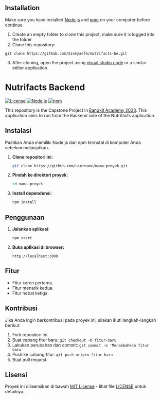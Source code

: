 ## Installation

Make sure you have installed [Node.js](https://nodejs.org/) and [npm](https://www.npmjs.com/) on your computer before continue.

1. Create an empty folder to clone this project, make sure it is logged into the folder
2. Clone this repository:

```
git clone https://github.com/dzakyadlh/nutrifacts-be.git
```
3. After cloning, open the project using [visual studio code](https://code.visualstudio.com/)  or a similar editor application.

# Nutrifacts Backend

[![License](https://img.shields.io/badge/License-MIT-blue.svg)](LICENSE)
[![Node.js](https://img.shields.io/badge/Node.js-v14.17.5-green.svg)](https://nodejs.org/)
[![npm](https://img.shields.io/badge/npm-v6.14.14-red.svg)](https://www.npmjs.com/)

This repository is the Capstone Project in [Bangkit Academy 2023](https://grow.google/intl/id_id/bangkit/?tab=machine-learning). This application aims to run from the Backend side of the Nutrifacts application.
## Instalasi

Pastikan Anda memiliki Node.js dan npm terinstal di komputer Anda sebelum melanjutkan.

1. **Clone repositori ini:**

    ```bash
    git clone https://github.com/username/nama-proyek.git
    ```

2. **Pindah ke direktori proyek:**

    ```bash
    cd nama-proyek
    ```

3. **Install dependensi:**

    ```bash
    npm install
    ```

## Penggunaan

1. **Jalankan aplikasi:**

    ```bash
    npm start
    ```

2. **Buka aplikasi di browser:**

    ```
    http://localhost:3000
    ```

## Fitur

- Fitur keren pertama.
- Fitur menarik kedua.
- Fitur hebat ketiga.

## Kontribusi

Jika Anda ingin berkontribusi pada proyek ini, silakan ikuti langkah-langkah berikut:

1. Fork repositori ini.
2. Buat cabang fitur baru: `git checkout -b fitur-baru`
3. Lakukan perubahan dan commit: `git commit -m 'Menambahkan fitur baru'`
4. Push ke cabang fitur: `git push origin fitur-baru`
5. Buat pull request.

## Lisensi

Proyek ini dilisensikan di bawah [MIT License](LICENSE) - lihat file [LICENSE](LICENSE) untuk detailnya.

